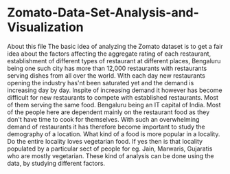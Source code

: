 # Zomato-Data-Set-Analysis-and-Visualization
About this file
The basic idea of analyzing the Zomato dataset is to get a fair idea about the factors affecting the aggregate rating of each restaurant, establishment of different types of restaurant at different places,
Bengaluru being one such city has more than 12,000 restaurants with restaurants serving dishes from all over the world. With each day new restaurants opening the industry has'nt been saturated yet and the demand is increasing day by day. 
Inspite of increasing demand it however has become difficult for new restaurants to compete with established restaurants. Most of them serving the same food. Bengaluru being an IT capital of India. 
Most of the people here are dependent mainly on the restaurant food as they don't have time to cook for themselves. With such an overwhelming demand of restaurants it has therefore become important to study the demography of a location.
What kind of a food is more popular in a locality. Do the entire locality loves vegetarian food. If yes then is that locality populated by a particular sect of people for eg. 
Jain, Marwaris, Gujaratis who are mostly vegetarian.
These kind of analysis can be done using the data, by studying different factors.
